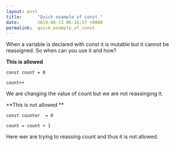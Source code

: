 ```yaml
---
layout: post
title:      "Quick example of const "
date:       2019-06-13 06:16:37 +0000
permalink:  quick_example_of_const
---
```



When a variable is declared with const it is mutable but it cannot be reassigned. So when can you use it and how?


**This is allowed**

```
const count = 0

count++
```

We are changing the value of count but we are not reassinging it. 

**This is not allowed **

```
const counter  = 0

count = count + 1
```

Here wer are trying to reassing count and thus it is not allowed. 




